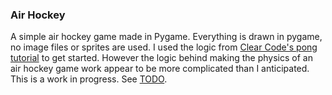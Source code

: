 ### Air Hockey
A simple air hockey game made in Pygame. Everything is drawn in pygame, no image files or sprites are used. I used the logic from [Clear Code's pong tutorial](https://www.youtube.com/watch?v=Qf3-aDXG8q4) to get started. However the logic behind making the physics of an air hockey game work appear to be more complicated than I anticipated. This is a work in progress. See [TODO](https://github.com/nintanuki/pygame-air-hockey/blob/main/TODO.md).